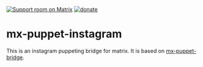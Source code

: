 [![Support room on Matrix](https://img.shields.io/matrix/mx-puppet-discord:sorunome.de.svg?label=%23mx-puppet-discord%3Asorunome.de&logo=matrix&server_fqdn=sorunome.de)](https://matrix.to/#/#mx-puppet-discord:sorunome.de) [![donate](https://liberapay.com/assets/widgets/donate.svg)](https://liberapay.com/Sorunome/donate)

# mx-puppet-instagram
This is an instagram puppeting bridge for matrix. It is based on [mx-puppet-bridge](https://github.com/Sorunome/mx-puppet-bridge).
